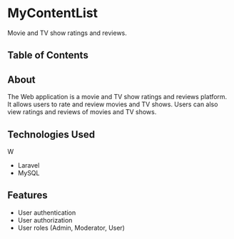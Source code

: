 # MyContentList

Movie and TV show ratings and reviews.

## Table of Contents


## About 

The Web application is a movie and TV show ratings and reviews platform. It allows users to rate and review movies and TV shows. Users can also view ratings and reviews of movies and TV shows.

## Technologies Used
W
- Laravel
- MySQL

## Features

- User authentication
- User authorization
- User roles (Admin, Moderator, User)

